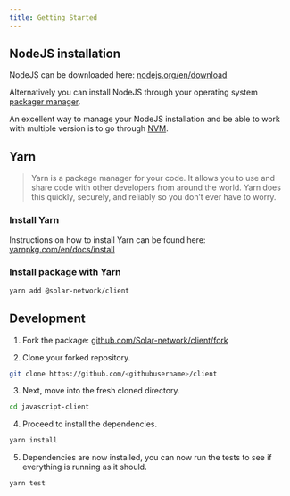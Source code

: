 ```yaml
---
title: Getting Started
---
```


## NodeJS installation

NodeJS can be downloaded here: <a href="https://nodejs.org/en/download/" target="_blank" rel="noopener noreferrer">nodejs.org/en/download</a>

Alternatively you can install NodeJS through your operating system <a href="https://nodejs.org/en/download/package-manager/" target="_blank" rel="noopener noreferrer">packager manager</a>.

An excellent way to manage your NodeJS installation and be able to work with multiple version is to go through <a href="https://github.com/nvm-sh/nvm" target="_blank" rel="noopener noreferrer">NVM</a>.

## Yarn

> Yarn is a package manager for your code. It allows you to use and share code with other developers from around the world. Yarn does this quickly, securely, and reliably so you don’t ever have to worry.

### Install Yarn

Instructions on how to install Yarn can be found here: <a href="https://yarnpkg.com/en/docs/install" target="_blank" rel="noopener noreferrer">yarnpkg.com/en/docs/install</a>

### Install package with Yarn

```bash
yarn add @solar-network/client
```

## Development

1. Fork the package: <a href="https://github.com/Solar-network/client/fork" target="_blank" rel="noopener noreferrer">github.com/Solar-network/client/fork</a>

2. Clone your forked repository.

```bash
git clone https://github.com/<githubusername>/client
```

<!-- markdownlint-disable MD029 -->
3. Next, move into the fresh cloned directory.
<!-- markdownlint-enable MD029 -->

```bash
cd javascript-client
```

<!-- markdownlint-disable MD029 -->
4. Proceed to install the dependencies.
<!-- markdownlint-enable MD029 -->

```bash
yarn install
```

<!-- markdownlint-disable MD029 -->
5. Dependencies are now installed, you can now run the tests to see if everything is running as it should.
<!-- markdownlint-enable MD029 -->

```bash
yarn test
```

